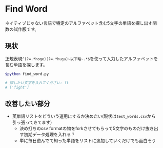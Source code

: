 # Find Word

ネイティブじゃない言語で特定のアルファベット含む5文字の単語を探し出す関数の試作版です。

## 現状

正規表現`^(?=.*hoge)(?=.*huga)~以下略~.*$`を使って入力したアルファベットを含む単語を探します。

```zsh
$python find_word.py

# 探したい文字を入れてください: ft
# ['fight']
```

## 改善したい部分

* 英単語リストをどういう運用にするか決めたい(現状は`test_words.csv`から引っ張ってきてます)
  * 決め打ちのcsv formatの物をforkさせてもらって5文字のものだけ抜き出す初期データ処理を入れる？
  * 単に毎日遊んでて知った単語をリストに追加していくだけでも面白そう
